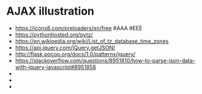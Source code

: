 AJAX illustration
======================

* https://icons8.com/preloaders/en/free #AAA #EEE
* https://pythonhosted.org/pytz/
* https://en.wikipedia.org/wiki/List_of_tz_database_time_zones
* https://api.jquery.com/jQuery.getJSON/
* http://flask.pocoo.org/docs/1.0/patterns/jquery/
* https://stackoverflow.com/questions/8951810/how-to-parse-json-data-with-jquery-javascript#8951858
* 
* 
* 
